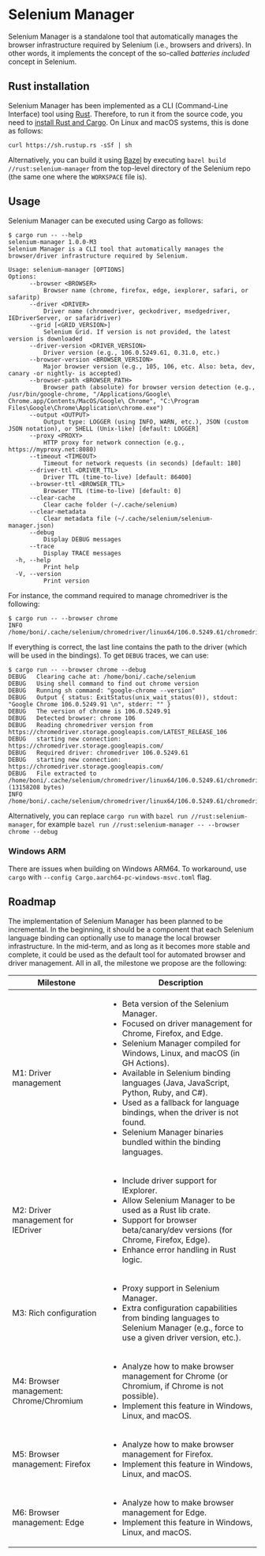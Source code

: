 # Selenium Manager

Selenium Manager is a standalone tool that automatically manages the browser infrastructure required by Selenium (i.e., browsers and drivers). In other words, it implements the concept of the so-called _batteries included_ concept in Selenium.

## Rust installation
Selenium Manager has been implemented as a CLI (Command-Line Interface) tool using [Rust](https://www.rust-lang.org/). Therefore, to run it from the source code, you need to [install Rust and Cargo](https://doc.rust-lang.org/cargo/getting-started/installation.html). On Linux and macOS systems, this is done as follows:

```
curl https://sh.rustup.rs -sSf | sh
```

Alternatively, you can build it using [Bazel](https://bazel.build) by executing `bazel build //rust:selenium-manager` from the top-level directory of the Selenium repo (the same one where the `WORKSPACE` file is).

## Usage
Selenium Manager can be executed using Cargo as follows:

```
$ cargo run -- --help
selenium-manager 1.0.0-M3
Selenium Manager is a CLI tool that automatically manages the browser/driver infrastructure required by Selenium.

Usage: selenium-manager [OPTIONS]
Options:
      --browser <BROWSER>
          Browser name (chrome, firefox, edge, iexplorer, safari, or safaritp)
      --driver <DRIVER>
          Driver name (chromedriver, geckodriver, msedgedriver, IEDriverServer, or safaridriver)
      --grid [<GRID_VERSION>]
          Selenium Grid. If version is not provided, the latest version is downloaded
      --driver-version <DRIVER_VERSION>
          Driver version (e.g., 106.0.5249.61, 0.31.0, etc.)
      --browser-version <BROWSER_VERSION>
          Major browser version (e.g., 105, 106, etc. Also: beta, dev, canary -or nightly- is accepted)
      --browser-path <BROWSER_PATH>
          Browser path (absolute) for browser version detection (e.g., /usr/bin/google-chrome, "/Applications/Google\ Chrome.app/Contents/MacOS/Google\ Chrome", "C:\Program Files\Google\Chrome\Application\chrome.exe")
      --output <OUTPUT>
          Output type: LOGGER (using INFO, WARN, etc.), JSON (custom JSON notation), or SHELL (Unix-like) [default: LOGGER]
      --proxy <PROXY>
          HTTP proxy for network connection (e.g., https://myproxy.net:8080)
      --timeout <TIMEOUT>
          Timeout for network requests (in seconds) [default: 180]
      --driver-ttl <DRIVER_TTL>
          Driver TTL (time-to-live) [default: 86400]
      --browser-ttl <BROWSER_TTL>
          Browser TTL (time-to-live) [default: 0]
      --clear-cache
          Clear cache folder (~/.cache/selenium)
      --clear-metadata
          Clear metadata file (~/.cache/selenium/selenium-manager.json)
      --debug
          Display DEBUG messages
      --trace
          Display TRACE messages
  -h, --help
          Print help
  -V, --version
          Print version
```

For instance, the command required to manage chromedriver is the following:

```
$ cargo run -- --browser chrome
INFO	/home/boni/.cache/selenium/chromedriver/linux64/106.0.5249.61/chromedriver
```
If everything is correct, the last line contains the path to the driver (which will be used in the bindings). To get `DEBUG` traces, we can use:

```
$ cargo run -- --browser chrome --debug
DEBUG	Clearing cache at: /home/boni/.cache/selenium
DEBUG	Using shell command to find out chrome version
DEBUG	Running sh command: "google-chrome --version"
DEBUG	Output { status: ExitStatus(unix_wait_status(0)), stdout: "Google Chrome 106.0.5249.91 \n", stderr: "" }
DEBUG	The version of chrome is 106.0.5249.91
DEBUG	Detected browser: chrome 106
DEBUG	Reading chromedriver version from https://chromedriver.storage.googleapis.com/LATEST_RELEASE_106
DEBUG	starting new connection: https://chromedriver.storage.googleapis.com/
DEBUG	Required driver: chromedriver 106.0.5249.61
DEBUG	starting new connection: https://chromedriver.storage.googleapis.com/
DEBUG	File extracted to /home/boni/.cache/selenium/chromedriver/linux64/106.0.5249.61/chromedriver (13158208 bytes)
INFO	/home/boni/.cache/selenium/chromedriver/linux64/106.0.5249.61/chromedriver
```

Alternatively, you can replace `cargo run` with `bazel run //rust:selenium-manager`, for example `bazel run //rust:selenium-manager -- --browser chrome --debug`

### Windows ARM

There are issues when building on Windows ARM64. To workaround, use `cargo` with `--config Cargo.aarch64-pc-windows-msvc.toml` flag.

## Roadmap
The implementation of Selenium Manager has been planned to be incremental. In the beginning, it should be a component that each Selenium language binding can optionally use to manage the local browser infrastructure. In the mid-term, and as long as it becomes more stable and complete, it could be used as the default tool for automated browser and driver management. All in all, the milestone we propose are the following:

| **Milestone**                           | **Description**                                                                                                                                                                                                                                                                                                                                                                                                                                                     |
|-----------------------------------------|---------------------------------------------------------------------------------------------------------------------------------------------------------------------------------------------------------------------------------------------------------------------------------------------------------------------------------------------------------------------------------------------------------------------------------------------------------------------|
| M1: Driver management                   | <ul><li>Beta version of the Selenium Manager.</li> <li>Focused on driver management for Chrome, Firefox, and Edge.</li> <li>Selenium Manager compiled for Windows, Linux, and macOS (in GH Actions).</li> <li>Available in Selenium binding languages (Java, JavaScript, Python, Ruby, and C#).</li> <li>Used as a fallback for language bindings, when the driver is not found.</li> <li>Selenium Manager binaries bundled within the binding languages.</li></ul> |
| M2: Driver management for IEDriver      | <ul><li>Include driver support for IExplorer.</li> <li>Allow Selenium Manager to be used as a Rust lib crate.</li> <li>Support for browser beta/canary/dev versions (for Chrome, Firefox, Edge).</li> <li>Enhance error handling in Rust logic.</li> </ul>                                                                                                                                                                                                          |
| M3: Rich configuration                  | <ul><li>Proxy support in Selenium Manager.</li> <li>Extra configuration capabilities from binding languages to Selenium Manager (e.g., force to use a given driver version, etc.).</li></ul>                                                                                                                                                                                                                                                                        |
| M4: Browser management: Chrome/Chromium | <ul><li>Analyze how to make browser management for Chrome (or Chromium, if Chrome is not possible).</li> <li>Implement this feature in Windows, Linux, and macOS.</li></ul>                                                                                                                                                                                                                                                                                         |
| M5: Browser management: Firefox         | <ul><li>Analyze how to make browser management for Firefox.</li> <li>Implement this feature in Windows, Linux, and macOS.</li></ul>                                                                                                                                                                                                                                                                                                                                 |
| M6: Browser management: Edge            | <ul><li>Analyze how to make browser management for Edge.</li> <li>Implement this feature in Windows, Linux, and macOS.</li></ul>                                                                                                                                                                                                                                                                                                                                    |
